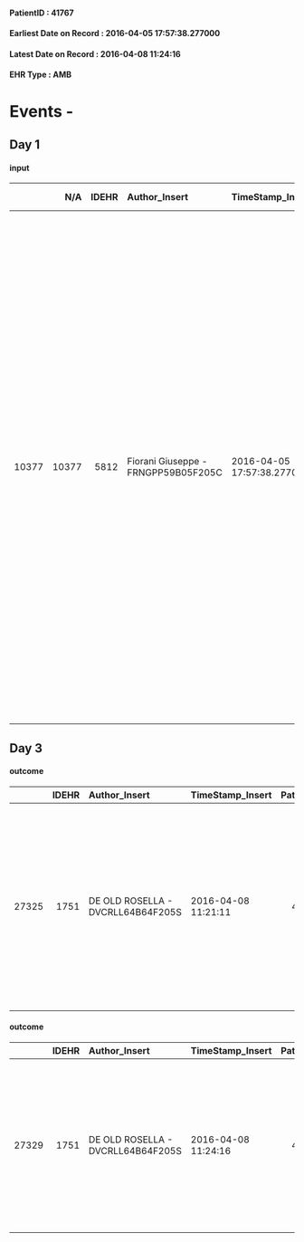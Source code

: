 
#### PatientID : 41767
#### Earliest Date on Record : 2016-04-05 17:57:38.277000
#### Latest Date on Record : 2016-04-08 11:24:16
#### EHR Type : AMB

# Events - 

## Day 1

#### input
|       |    N/A |   IDEHR | Author_Insert                       | TimeStamp_Insert           | EHRType   |   PatientID |   IDDigitalSignDocument | persone_vicine   |   Unnamed: 0_x.1 |   IDANAMNESI_SOCIALE | Patient   | FamigliaAltro   | Paziente_T   | FamigliaAltro_T   |   Non_Rilevabile_x.1 | Note_Non_Rilevabile_x.1   | opt_Problemi   | Note_I                                                                                                                                                                                                                                                                                                                                                                                                                                                                                                                                                                                   | ds_note_timori                                                                                                                                                                                            | chk_contr_sintomi   | chk_competenza                                 | opt_paziente_a   | opt_famiglia_a   | opt_adeguatezza   | opt_paziente_solo   | ds_note_con                                                                                                                  | opt_presente_assente   | Presenza_minori   | Caregiver_principale   | opt_capacita         | opt_necessario   | opt_presente   | opt_risorse_ec   | opt_paziente_psi   | opt_Ins_vol   | opt_paziente_ad   | opt_caregiver_ad   | opt_esenzione   | opt_inv_civile   |   invalidita_perc | ds_codice_es   | Needs     | Domestic partnership   | Fragility                    | opt_disponibilita_f   | opt_indennita_acc   | opt_legge   | opt_famiglia_psi   | opt_disponibilit_paz   |
|------:|-------:|--------:|:------------------------------------|:---------------------------|:----------|------------:|------------------------:|:-----------------|-----------------:|---------------------:|:----------|:----------------|:-------------|:------------------|---------------------:|:--------------------------|:---------------|:-----------------------------------------------------------------------------------------------------------------------------------------------------------------------------------------------------------------------------------------------------------------------------------------------------------------------------------------------------------------------------------------------------------------------------------------------------------------------------------------------------------------------------------------------------------------------------------------|:----------------------------------------------------------------------------------------------------------------------------------------------------------------------------------------------------------|:--------------------|:-----------------------------------------------|:-----------------|:-----------------|:------------------|:--------------------|:-----------------------------------------------------------------------------------------------------------------------------|:-----------------------|:------------------|:-----------------------|:---------------------|:-----------------|:---------------|:-----------------|:-------------------|:--------------|:------------------|:-------------------|:----------------|:-----------------|------------------:|:---------------|:----------|:-----------------------|:-----------------------------|:----------------------|:--------------------|:------------|:-------------------|:-----------------------|
| 10377 |  10377 |    5812 | Fiorani Giuseppe - FRNGPP59B05F205C | 2016-04-05 17:57:38.277000 | AMB       |       41767 |                  326571 | N/A              |             2981 |                 1920 | Si#1      | Si#1            | No#0         | Si#1              |                    0 | NR                        | No#0           | La pz √® ampiamente informata della patologia e delle sue caratteristiche ,verso la quale ha sempre dimostrato ampia compliance e accettazione dei trattamenti ,aggiungendo anche un percorso con la terapia Di Bella.Ora √® consapevole dell'ulteriore peggioramento come evidenziato dalla recente Pet ,dopo un periodo di stabilit√† .Il marito √® molto stanco e affaticato dalla gestione e,pur consapevole della terminalit√†,non si sente in grado di gestire al domicilio l'aggravamento dei sintomi;pertanto giunge in UV per chiedere il trasferimento in hospice della moglie | Il marito Salvatore appare in evidente difficolt√† nella gestione dei sintomi ,dovuti all'aggravamento clinico,come dimostrato dalla recente Pet.Viene pertanto chiesto il trasferimento in hospice Vidas | controllo sintomi#0 | competenza/capacit√† assistenziale caregiver#0 | Indefinite#2     | Congruenti#1     | Si#1              | No#0                | Vive con il marito Salvatore di aa 69 ed il figlio Gianluca di aa 30.La figlia primogenita Emanuela √® cgt e vive fuori casa | Presente#1             | No#0              | Il marito              | Non incrementabile#2 | No#0             | No#0           | Adeguate#1       | No#0               | No#0          | Totale#2          | Totale#2           | Si#1            | Si#1             |               100 | IC14           | Clinici#0 | Coniuge/Convivente#0   | sovraccarico assistenziale#4 | No#0                  | Si#1                | No#0        | No#0               | No#0                   |


## Day 3

#### outcome
|       |   IDEHR | Author_Insert                     | TimeStamp_Insert    |   PatientID |   IDDigitalSignDocument |   IDPAI_VIDAS | opt_problem                         |   opt_problem_num | opt_obiettivo                                                                                                                                                                              |   opt_obiettivo_num | opt_stato_problema   |   opt_stato_problema_num | opt_interventi                                                                                                                                                                                                      |   opt_interventi_num |
|------:|--------:|:----------------------------------|:--------------------|------------:|------------------------:|--------------:|:------------------------------------|------------------:|:-------------------------------------------------------------------------------------------------------------------------------------------------------------------------------------------|--------------------:|:---------------------|-------------------------:|:--------------------------------------------------------------------------------------------------------------------------------------------------------------------------------------------------------------------|---------------------:|
| 27325 |    1751 | DE OLD ROSELLA - DVCRLL64B64F205S | 2016-04-08 11:21:11 |       41767 |                  329172 |         29382 | Deficit in the care of s√® # 25 = 0 |                 4 | Maintain dignity ¬ † of the patient, where possible, helping him to accept their own limitations, considering himself realistic and objective (eating, bathing, dressing, delete) # 42 = 0 |                   4 | Open Problem # 1     |                        1 | PAI Implementation - Ensuring the right privacy # 182 = 0; Counseling - Encourage to express feelings about the care deficit s # 184 = 0; PAI Implementation - completely replace the activity † everyday # 183 = 0 |                    4 |

#### outcome
|       |   IDEHR | Author_Insert                     | TimeStamp_Insert    |   PatientID |   IDDigitalSignDocument |   IDPAI_VIDAS | opt_problem                    |   opt_problem_num | opt_obiettivo                                                                                                         |   opt_obiettivo_num | opt_stato_problema   |   opt_stato_problema_num | opt_interventi                                                                                                                                                          |   opt_interventi_num |
|------:|--------:|:----------------------------------|:--------------------|------------:|------------------------:|--------------:|:-------------------------------|------------------:|:----------------------------------------------------------------------------------------------------------------------|--------------------:|:---------------------|-------------------------:|:------------------------------------------------------------------------------------------------------------------------------------------------------------------------|---------------------:|
| 27329 |    1751 | DE OLD ROSELLA - DVCRLL64B64F205S | 2016-04-08 11:24:16 |       41767 |                  329184 |         29386 | Abnormal neurological # 30 = 0 |                 4 | Reduction and Cancellation of episodes of confusion and / or hallucinations, delirium, psychomotor agitation # 59 = 0 |                   4 | Open Problem # 1     |                        1 | Counseling - To convey to the patient his / her own interest and a friendly attitude # 484 = 0; Counseling - To share with the caregiver the therapeutic path # 485 = 0 |                    4 |


